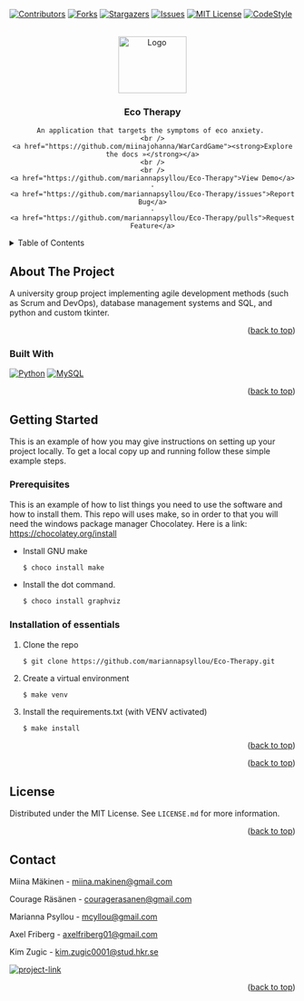 <!-- Improved compatibility of back to top link: See: https://github.com/othneildrew/Best-README-Template/pull/73 -->
<a name="readme-top"></a>



<!-- PROJECT SHIELDS -->

[![Contributors][contributors-shield]][contributors-url]
[![Forks][forks-shield]][forks-url]
[![Stargazers][stars-shield]][stars-url]
[![Issues][issues-shield]][issues-url]
[![MIT License][license-shield]][license-url]
[![CodeStyle][codestyle-shield]][codestyle-url]




<!-- PROJECT LOGO -->
<br />
<div align="center">
  <a href="https://github.com/mariannapsyllou/Eco-Therapy">
    <img src="https://www.gardeningknowhow.com/wp-content/uploads/2017/07/hardwood-tree.jpg" alt="Logo" width="120" height="100">
  </a>

<h3 align="center">Eco Therapy</h3>

  <p align="center">
    
    An application that targets the symptoms of eco anxiety. 
    <br />
    <a href="https://github.com/miinajohanna/WarCardGame"><strong>Explore the docs »</strong></a>
    <br />
    <br />
    <a href="https://github.com/mariannapsyllou/Eco-Therapy">View Demo</a>
    ·
    <a href="https://github.com/mariannapsyllou/Eco-Therapy/issues">Report Bug</a>
    ·
    <a href="https://github.com/mariannapsyllou/Eco-Therapy/pulls">Request Feature</a>
  </p>
</div>



<!-- TABLE OF CONTENTS -->
<details>
  <summary>Table of Contents</summary>
  <ol>
    <li>
      <a href="#about-the-project">About The Project</a>
      <ul>
        <li><a href="#built-with">Built With</a></li>
      </ul>
    </li>
    <li>
      <a href="#getting-started">Getting Started</a>
      <ul>
        <li><a href="#prerequisites">Prerequisites</a></li>
        <li><a href="#installation">Installation</a></li>
      </ul>
    </li>
    <li><a href="#usage">Usage</a></li>
    <li><a href="#license">License</a></li>
    <li><a href="#contact">Contact</a></li>
  </ol>
</details>



<!-- ABOUT THE PROJECT -->
## About The Project
A university group project implementing agile development methods (such as Scrum and DevOps), database management systems and SQL, and python and custom tkinter.

<p align="right">(<a href="#readme-top">back to top</a>)</p>


### Built With

[![Python][Python-img]][Python-url]
[![MySQL][sql-img]][sql-url]

<p align="right">(<a href="#readme-top">back to top</a>)</p>



<!-- GETTING STARTED -->
## Getting Started

This is an example of how you may give instructions on setting up your project locally.
To get a local copy up and running follow these simple example steps.


### Prerequisites

This is an example of how to list things you need to use the software and how to install them.
This repo will uses make, so in order to that you will need the windows package manager Chocolatey.
Here is a link: https://chocolatey.org/install

* Install GNU make
  ```sh
  $ choco install make
  ```
* Install the dot command.
  ```sh
  $ choco install graphviz
  ```
### Installation of essentials 

1. Clone the repo
   ```sh
   $ git clone https://github.com/mariannapsyllou/Eco-Therapy.git
   ```
2. Create a virtual environment
   ```
   $ make venv
   ```
3. Install the requirements.txt (with VENV activated) 
   ```
   $ make install
   ```
<p align="right">(<a href="#readme-top">back to top</a>)</p>




<p align="right">(<a href="#readme-top">back to top</a>)</p>



<!-- LICENSE -->
## License

Distributed under the MIT License. See `LICENSE.md` for more information.

<p align="right">(<a href="#readme-top">back to top</a>)</p>



<!-- CONTACT -->
## Contact

Miina Mäkinen     - miina.makinen@gmail.com 

Courage Räsänen   - couragerasanen@gmail.com

Marianna Psyllou  - mcyllou@gmail.com

Axel Friberg      - axelfriberg01@gmail.com

Kim Zugic         - kim.zugic0001@stud.hkr.se

[![project-link][project-link-img]][project-link-url]

<p align="right">(<a href="#readme-top">back to top</a>)</p>



<!-- MARKDOWN LINKS & IMAGES -->
<!-- https://www.markdownguide.org/basic-syntax/#reference-style-links -->
[contributors-shield]: https://img.shields.io/github/contributors/mariannapsyllou/Eco-Therapy.svg?style=for-the-badge
[contributors-url]: https://github.com/mariannapsyllou/Eco-Therapy/graphs/contributors
[forks-shield]: https://img.shields.io/github/forks/mariannapsyllou/Eco-Therapy.svg?style=for-the-badge
[forks-url]: https://github.com/mariannapsyllou/Eco-Therapy/network/members
[stars-shield]: https://img.shields.io/github/stars/mariannapsyllou/Eco-Therapy.svg?style=for-the-badge
[stars-url]: https://github.com/mariannapsyllou/Eco-Therapy/stargazers
[issues-shield]: https://img.shields.io/github/issues/mariannapsyllou/Eco-Therapy.svg?style=for-the-badge
[issues-url]: https://github.com/mariannapsyllou/Eco-Therapy/issues
[license-shield]: https://img.shields.io/github/license/mariannapsyllou/Eco-Therapy.svg?style=for-the-badge
[license-url]: https://github.com/mariannapsyllou/Eco-Therapy/blob/main/LICENSE.md
[product-screenshot]: images/screenshot.png
[Python-img]: https://img.shields.io/badge/Python-FFD43B?style=for-the-badge&logo=python&logoColor=blue
[Python-url]: https://www.python.org/
[sql-img]: https://img.shields.io/badge/MySQL-005C84?style=for-the-badge&logo=mysql&logoColor=white
[sql-url]: https://www.mysql.com/
[codestyle-shield]: https://img.shields.io/badge/code%20style-black-000000.svg?style=for-the-badge
[codestyle-url]: https://github.com/psf/black
[project-link-url]: https://github.com/mariannapsyllou/Eco-Therpay
[project-link-img]: https://img.shields.io/badge/Project%20Link-War%20Card%20Game-05A081.svg?style=for-the-badge&logo
